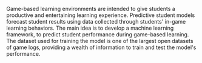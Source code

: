 Game-based learning environments are intended to give students a productive and entertaining learning experience. Predictive student models forecast student results using data collected through students' in-game learning behaviors. 
The main idea is to develop a machine learning framework, to predict student performance during game-based learning. 
The dataset used for training the model is one of the largest open datasets of game logs, providing a wealth of information to train and test the model's performance.
